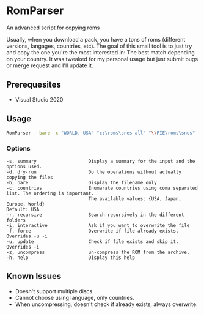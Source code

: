 # RomParser

An advanced script for copying roms

Usually, when you download a pack, you have a tons of roms (different versions, langages, countries, etc). The goal of this
small tool is to just try and copy the one you're the most interested in: The best match depending on your country. It was tweaked 
for my personal usage but just submit bugs or merge request and I'll update it.

## Prerequesites

* Visual Studio 2020

## Usage


```bash
RomParser --bare -c "WORLD, USA" "c:\roms\snes all" "\\PIE\roms\snes" 
```

### Options

```text
-s, summary                   Display a summary for the input and the options used.
-d, dry-run                   Do the operations without actually copying the files
-b, bare                      Display the filename only
-c, countries                 Enumarate countries using coma separated list. The ordering is important. 
                              The available values: {USA, Japan, Europe, World}
Default: USA
-r, recursive                 Search recursively in the different folders
-i, interactive               Ask if you want to overwrite the file
-f, force                     Overwrite if file already exists. Overrides -u -i
-u, update                    Check if file exists and skip it. Overrides -i
-z, uncompress                un-compress the ROM from the archive.
-h, help                      Display this help
```

## Known Issues

* Doesn't support multiple discs.
* Cannot choose using language, only countries.
* When uncompressing, doesn't check if already exists, always overwrite.